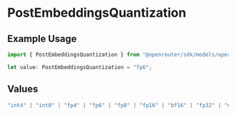 # PostEmbeddingsQuantization

## Example Usage

```typescript
import { PostEmbeddingsQuantization } from "@openrouter/sdk/models/operations";

let value: PostEmbeddingsQuantization = "fp6";
```

## Values

```typescript
"int4" | "int8" | "fp4" | "fp6" | "fp8" | "fp16" | "bf16" | "fp32" | "unknown"
```
